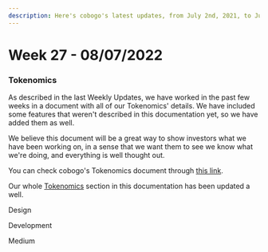 ```yaml
---
description: Here's cobogo's latest updates, from July 2nd, 2021, to July 8, 2022
---
```


# Week 27 - 08/07/2022

### Tokenomics

As described in the last Weekly Updates, we have worked in the past few weeks in a document with all of our Tokenomics' details. We have included some features that weren't described in this documentation yet, so we have added them as well.

We believe this document will be a great way to show investors what we have been working on, in a sense that we want them to see we know what we're doing, and everything is well thought out.

You can check cobogo's Tokenomics document through [this link](https://drive.google.com/file/d/1ZU0nbnju3p-UilOdVNTFE1LOA60hl0Tn/view?usp=drivesdk).

Our whole [Tokenomics](broken-reference) section in this documentation has been updated a well.

Design

Development

Medium


